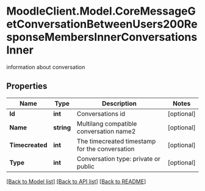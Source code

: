 # MoodleClient.Model.CoreMessageGetConversationBetweenUsers200ResponseMembersInnerConversationsInner
information about conversation

## Properties

Name | Type | Description | Notes
------------ | ------------- | ------------- | -------------
**Id** | **int** | Conversations id | [optional] 
**Name** | **string** | Multilang compatible conversation name2 | [optional] 
**Timecreated** | **int** | The timecreated timestamp for the conversation | [optional] 
**Type** | **int** | Conversation type: private or public | [optional] 

[[Back to Model list]](../README.md#documentation-for-models) [[Back to API list]](../README.md#documentation-for-api-endpoints) [[Back to README]](../README.md)

